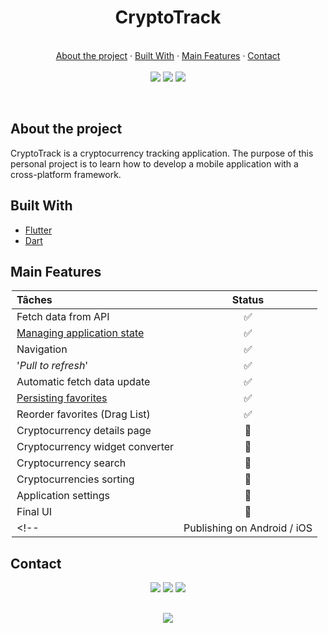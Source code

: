 <p align="center">
  <!--<img src="img/readme-pic.png" alt="Logo" width="800" height="500">-->

  <h1 align="center"> CryptoTrack </h1>

  <p align="center">
    <br />
    <a href="#about-the-project">About the project</a>
    ·
    <a href="#built-with">Built With</a>
    ·
    <a href="#main-features">Main Features</a>
    ·
    <!--<a href="#getting-started">Getting Started</a>
    .-->
    <!--<a href="#gallery">Gallery</a>
    . -->
    <!--<a href="#license">License</a>
    . -->
    <a href="#contact">Contact</a>
    <br>
    <br>
    <a href="https://www.linkedin.com/in/victor-combat/" target="_blank"><img src="https://img.shields.io/badge/LinkedIn-0d1117?style=for-the-badge&logo=linkedin&logoColor=0077B5"></a>
  <a href="https://github.com/VictorCombat" target="_blank"><img src="https://img.shields.io/badge/GitHub-0d1117?style=for-the-badge&logo=github&logoColor=white"></a>
  <a href="mailto:victor.cmbt@gmail.com" target="_blank"><img src="https://img.shields.io/badge/Gmail-0d1117?style=for-the-badge&logo=gmail&logoColor=D14836"></a>
  </p>
</p>

<br>

<!-- ABOUT THE PROJECT -->
## About the project

CryptoTrack is a cryptocurrency tracking application.
The purpose of this personal project is to learn how to develop a mobile application with a cross-platform framework.

<!-- BUILT WITH -->
## Built With

* [Flutter](https://flutter.dev/)
* [Dart](https://dart.dev/)

<!-- MAIN FEATURES -->
## Main Features

<div style="margin-left: auto;
    margin-right: auto;
    width: 500px">

   | <div style="width: 250px"> Tâches </div>                                                                      | Status                    |
   | :---                                                                                                          |           :---:           |
   | Fetch data from API                                                                                           |     :white_check_mark:    |
   | [Managing application state](https://flutter.dev/docs/development/data-and-backend/state-mgmt/simple)         |     :white_check_mark:    |
   | Navigation                                                                                                    |     :white_check_mark:    |
   | '_Pull to refresh_'                                                                                           |     :white_check_mark:    |
   | Automatic fetch data update                                                                                   |     :white_check_mark:    |
   | [Persisting favorites](http://flutterdevs.com/blog/using-sharedpreferences-in-flutter/)                       |     :white_check_mark:    |
   | Reorder favorites (Drag List)                                                                                 |     :white_check_mark:    |
   | Cryptocurrency details page                                                                                   |       :construction:      |
   | Cryptocurrency widget converter                                                                               |       :construction:      |
   | Cryptocurrency search                                                                                         |       :construction:      |
   | Cryptocurrencies sorting                                                                                      |       :construction:      |
   | Application settings                                                                                          |   :black_square_button:   |
   | Final UI                                                                                                      |   :black_square_button:   |
   <!--| Publishing on Android / iOS                                                                                 |   :black_square_button:   |-->

</div>

<!-- GETTING STARTED -->
<!--## Getting Started-->

<!--## Gallery
-->

<!--## License

License ? :copyright:-->

<!-- CONTACT -->
## Contact

<p align="center">
  <a href="https://www.linkedin.com/in/victor-combat/" target="_blank"><img src="https://img.shields.io/badge/LinkedIn-0d1117?style=for-the-badge&logo=linkedin&logoColor=0077B5"></a>
  <a href="https://github.com/VictorCombat" target="_blank"><img src="https://img.shields.io/badge/GitHub-0d1117?style=for-the-badge&logo=github&logoColor=white"></a>
  <a href="mailto:victor.cmbt@gmail.com" target="_blank"><img src="https://img.shields.io/badge/Gmail-0d1117?style=for-the-badge&logo=gmail&logoColor=D14836"></a>
</p>

##
<p align="center">
  <a href="#"><img src="https://forthebadge.com/images/badges/built-with-love.svg"></a>
</p>
